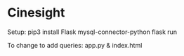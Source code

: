 # Cinesight

Setup:
pip3 install Flask mysql-connector-python
flask run

To change to add queries: app.py & index.html
